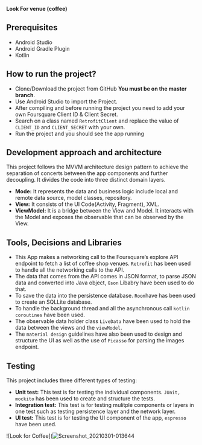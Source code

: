 **Look For venue (coffee)**

## Prerequisites
 * Android Studio
 * Android Gradle Plugin
 * Kotlin

## How to run the project?
 * Clone/Download the project from GitHub **You must be on the master branch**.
 * Use Android Studio to import the Project.
 * After compiling and before running the project you need to add your own Foursquare Client ID & Client Secret. 
 * Search on a class named `RetrofitClient` and replace the value of  `CLIENT_ID` and  `CLIENT_SECRET` with your own. 
 * Run the project and you should see the app running
 
## Development approach and architecture
This project follows the MVVM architecture design pattern to achieve the separation of concerts between the app components and further decoupling. It divides the code into three distinct domain layers.
 * **Mode:** It represents the data and business logic include local and remote data source, model classes, repository. 
 * **View:** It consists of the UI Code(Activity, Fragment), XML. 
 * **ViewModel:** It is a bridge between the View and Model. It interacts with the Model and exposes the observable that can be observed by the View. 

## Tools, Decisions and Libraries
 * This App makes a networking call to the Foursquare’s explore API endpoint to fetch a list of coffee shop venues. `Retrofit` has been used to handle all the networking calls to the API.
 * The data that comes from the API comes in JSON format, to parse JSON data and converted into Java object, `Gson` Libabry have been used to do that.
 * To save the data into the persistence database. `Room`have has been used to create an SQLLite database.
 * To handle the background thread and all the asynchronous call  `kotlin coroutines` have been used. 
 * The observable data holder class `LiveData` have been used to hold the data between the views and the `viewModel`.
 * The `material design` guidelines have also been used to design and structure the UI as well as the use of `Picasso` for parsing the images endpoint.
 
 ## Testing
This project includes three different types of testing:
  * **Unit test:** This test is for testing the individual components. `JUnit, mockito` has been used to create and structure the tests. 
  * **Integration test:** This test is for testing mulitple components or layers in one test such as testing persistence layer and the network layer.
  * **UI test:** This test is for testing the UI component of the app, `espresso` have been used.


 ![Look for Coffee](![Screenshot_20210301-013644](https://user-images.githubusercontent.com/33729802/109442050-f86e6200-7a2e-11eb-9644-622214a4f5d1.png)
